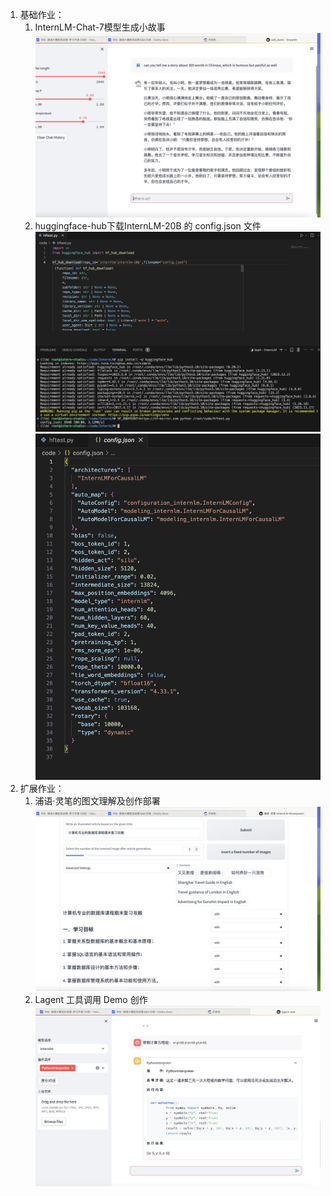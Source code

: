1. 基础作业：
   1. InternLM-Chat-7模型生成小故事
      ![avatar](pic/6.png)
   3. huggingface-hub下载InternLM-20B 的 config.json 文件
      ![avatar](pic/7.png)
      ![avatar](pic/8.png)
2. 扩展作业：
   1. 浦语·灵笔的图文理解及创作部署
      ![avatar](pic/5.png)
   3. Lagent 工具调用 Demo 创作
      ![avatar](pic/3.png)
